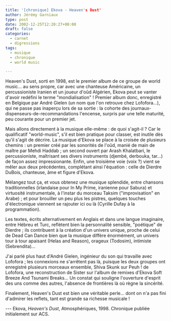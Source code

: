 ```yaml
---
title: '[chronique] Ekova - Heaven's Dust'
author: Jérémy Garniaux
type: post
date: 2002-12-25T12:20:27+00:00
draft: false
categories:
  - carnet
  - digressions
tags:
  - musique
  - chronique
  - world music

---
```

Heaven's Dust, sorti en 1998, est le premier album de ce groupe de world music... au sens propre, car avec une chanteuse Américaine, un percussioniste Iranien et un joueur d'oûd Algérien, Ekova peut se vanter d'avoir redéfini le terme "mondialisation" !
Premier album donc, enregistré en Belgique par André Gielen (un nom que l'on retrouve chez Lofofora...), qui ne passe pas inaperçu lors de sa sortie : la cohorte des journaux-dispenseurs-de-recommandations l'encense, surpris par une telle maturité, peu courante pour un premier jet.

Mais allons directement à la musique elle-même : de quoi s'agit-il ? Car le qualificatif "world-music", s'il est bien pratique pour classer, est inutile dès qu'il s'agit de décrire.
La musique d'Ekova se place à la croisée de plusieurs chemins : un premier créé par les sonorités de l'oûd, manié de main de maître par Mehdi Haddab ; un second ouvert par Arash Khalatbari, le percussioniste, maîtrisant ses divers instruments (djembé, derbouka, tar...) de façon assez impressionante. Enfin, une troisième voie (voix ?) vient se mêler aux deux précédentes, complétant ainsi l'équation : celle de Dierdre DuBois, chanteuse, âme et figure d'Ekova.

Mélangez tout ça, et vous obtenez une musique splendide, entre chansons traditionnelles (irlandaise pour In My Prime, iranienne pour Sabura) et virtuosité instrumentale, à l'instar du morceau Taksim ("improvisation" en Arabe) ; et pour brouiller un peu plus les pistres, quelques touches d'électronique viennent se rajouter ici ou là (Cyrille Dufay à la programmation).

Les textes, écrits alternativement en Anglais et dans une langue imaginaire, entre Hébreu et Turc, reflètent bien la personnalité sensible, "poétique" de Dierdre ; ils contribuent à la création d'un univers unique, proche de celui de Dead Can Dance bien que la musique diffère énormément, un univers tour à tour apaisant (Helas and Reason), orageux (Todosim), intimiste (Sebrendita)...

J'ai parlé plus haut d'André Gielen, ingénieur du son qui travaille avec Lofofora ; les connexions ne s'arrêtent pas là, puisque les deux groupes ont enregistré plusieurs morceaux ensemble, Shiva Skunk sur Peuh ! de Lofofora, une reconstruction de Sister sur l'album de remixes d'Ekova Soft Breeze And Tsunami Breaks... Un constat qui souligne l'ouverture d'esprit des uns comme des autres, l'absence de frontières là où règne la sincérité.

Finalement, Heaven's Dust est bien une véritable perle... dont on n'a pas fini d'admirer les reflets, tant est grande sa richesse musicale !

--- Ekova, _Heaven's Dust_, Atmosphériques, 1998. Chronique publiée initialement sur ACS.